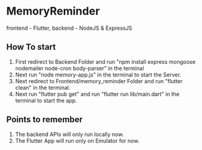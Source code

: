 # MemoryReminder
frontend - Flutter, backend - NodeJS & ExpressJS

## How To start

1. First redirect to Backend Folder and run "npm install express mongoose nodemailer node-cron body-parser" in the terminal
2. Next run "node memory-app.js" in the terminal to start the Server.
3. Next redirect to Frontend/memory_reminder Folder and run "flutter clean" in the terminal.
4. Next run "flutter pub get" and run "flutter run lib/main.dart" in the terminal to start the app.
   

## Points to remember

1. The backend APIs will only run locally now.
2. The Flutter App will run only on Emulator for now.
